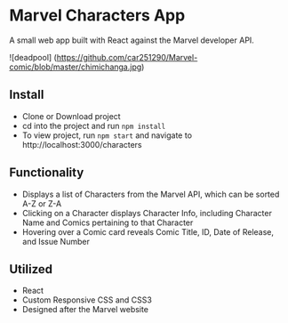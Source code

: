 # Marvel Characters App

A small web app built with React against the Marvel developer API.

![deadpool]
(https://github.com/car251290/Marvel-comic/blob/master/chimichanga.jpg)

## Install

- Clone or Download project
- cd into the project and run `npm install`
- To view project, run `npm start` and navigate to http://localhost:3000/characters

## Functionality

- Displays a list of Characters from the Marvel API, which can be sorted A-Z or Z-A
- Clicking on a Character displays Character Info, including Character Name and Comics pertaining to that Character
- Hovering over a Comic card reveals Comic Title, ID, Date of Release, and Issue Number

## Utilized

- React
- Custom Responsive CSS and CSS3
- Designed after the Marvel website


